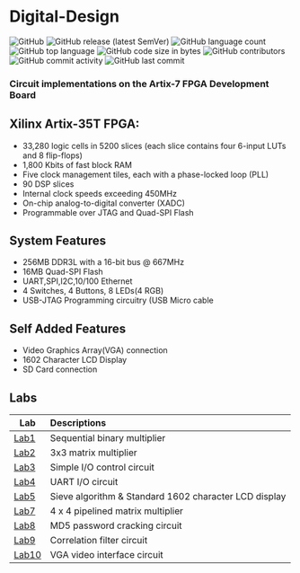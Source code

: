 # Digital-Design

<img alt="GitHub" src="https://img.shields.io/github/license/hankshyu/Digital_Design?color=orange&logo=github"> <img alt="GitHub release (latest SemVer)" src="https://img.shields.io/github/v/release/hankshyu/Digital_Design?color=orange&logo=github"> <img alt="GitHub language count" src="https://img.shields.io/github/languages/count/hankshyu/Digital_Design"> <img alt="GitHub top language" src="https://img.shields.io/github/languages/top/hankshyu/Digital_Design"> <img alt="GitHub code size in bytes" src="https://img.shields.io/github/languages/code-size/hankshyu/Digital_Design"> <img alt="GitHub contributors" src="https://img.shields.io/github/contributors/hankshyu/Digital_Design?logo=git&color=green"> <img alt="GitHub commit activity" src="https://img.shields.io/github/commit-activity/y/hankshyu/Digital_Design?logo=git&color=green">  <img alt="GitHub last commit" src="https://img.shields.io/github/last-commit/hankshyu/Digital_Design?logo=git&color=green">


### Circuit implementations on the Artix-7 FPGA Development Board


## Xilinx Artix-35T FPGA:
- 33,280 logic cells in 5200 slices (each slice contains four 6-input LUTs and 8 flip-flops)
- 1,800 Kbits of fast block RAM
- Five clock management tiles, each with a phase-locked loop (PLL)
- 90 DSP slices
- Internal clock speeds exceeding 450MHz
- On-chip analog-to-digital converter (XADC)
- Programmable over JTAG and Quad-SPI Flash

## System Features
- 256MB DDR3L with a 16-bit bus @ 667MHz
- 16MB Quad-SPI Flash
- UART,SPI,I2C,10/100 Ethernet
- 4 Switches, 4 Buttons, 8 LEDs(4 RGB)
- USB-JTAG Programming circuitry (USB Micro cable 

## Self Added Features
- Video Graphics Array(VGA) connection
- 1602 Character LCD Display
- SD Card connection


## Labs
 Lab   | Descriptions
--------|:-----
[Lab1][l1]|Sequential binary multiplier
[Lab2][l2]|3x3 matrix multiplier
[Lab3][l3]|Simple I/O control circuit
[Lab4][l4]|UART I/O circuit
[Lab5][l5]|Sieve algorithm & Standard 1602 character LCD display
[Lab7][l7]|4 x 4 pipelined matrix multiplier
[Lab8][l8]|MD5 password cracking circuit
[Lab9][l9]|Correlation filter circuit
[Lab10][l10]|VGA video interface circuit



[l1]: Lab_01
[l2]: Lab_02
[l3]: Lab_03
[l4]: Lab_04
[l5]: Lab_05
[l7]: Lab_07
[l8]: Lab_08
[l9]: Lab_09
[l10]: Lab_10


